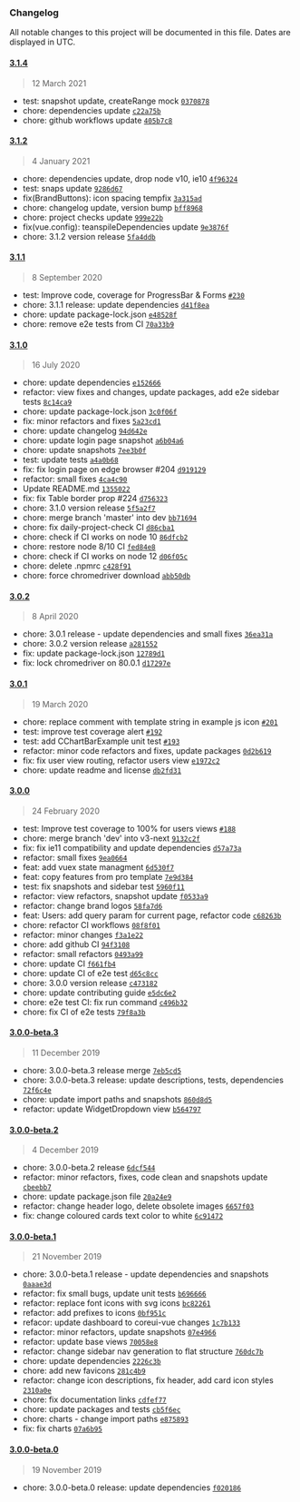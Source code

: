 ### Changelog

All notable changes to this project will be documented in this file. Dates are displayed in UTC.

#### [3.1.4](https://github.com/coreui/coreui-free-vue-admin-template/compare/3.1.2...3.1.4)

> 12 March 2021

- test: snapshot update, createRange
  mock [`0370878`](https://github.com/coreui/coreui-free-vue-admin-template/commit/0370878bff47bcdfb48090437e6f836d373e7691)
- chore: dependencies
  update [`c22a75b`](https://github.com/coreui/coreui-free-vue-admin-template/commit/c22a75b3cd733e1fa95808a17b91a3bdbea5c44e)
- chore: github workflows
  update [`405b7c8`](https://github.com/coreui/coreui-free-vue-admin-template/commit/405b7c814bdb4ca87569f024bef26bf0334d83ec)

#### [3.1.2](https://github.com/coreui/coreui-free-vue-admin-template/compare/3.1.1...3.1.2)

> 4 January 2021

- chore: dependencies update, drop node v10,
  ie10 [`4f96324`](https://github.com/coreui/coreui-free-vue-admin-template/commit/4f96324e8547682b2f0af6fcf211fea86bb88fcc)
- test: snaps
  update [`9286d67`](https://github.com/coreui/coreui-free-vue-admin-template/commit/9286d67e8d0a92f1db57b97b46514606fea0faa3)
- fix(BrandButtons): icon spacing
  tempfix [`3a315ad`](https://github.com/coreui/coreui-free-vue-admin-template/commit/3a315addbd0573ab64cf349a8167713ef4857a45)
- chore: changelog update, version
  bump [`bff8968`](https://github.com/coreui/coreui-free-vue-admin-template/commit/bff8968386dfafdf451f64657ca89a6ca5d1ab85)
- chore: project checks
  update [`999e22b`](https://github.com/coreui/coreui-free-vue-admin-template/commit/999e22b7e141a55da666c4cfa826150b51b41c7f)
- fix(vue.config): teanspileDependencies
  update [`9e3876f`](https://github.com/coreui/coreui-free-vue-admin-template/commit/9e3876fd7d212496b2b05165fc69a7869b858721)
- chore: 3.1.2 version
  release [`5fa4ddb`](https://github.com/coreui/coreui-free-vue-admin-template/commit/5fa4ddbd9149e62daa8f4c0b5f7601aaf67da19f)

#### [3.1.1](https://github.com/coreui/coreui-free-vue-admin-template/compare/3.1.0...3.1.1)

> 8 September 2020

- test: Improve code, coverage for ProgressBar &
  Forms [`#230`](https://github.com/coreui/coreui-free-vue-admin-template/pull/230)
- chore: 3.1.1 release: update
  dependencies [`d41f8ea`](https://github.com/coreui/coreui-free-vue-admin-template/commit/d41f8ea967e2bd35ef1126465d3c757634ac75fa)
- chore: update
  package-lock.json [`e48528f`](https://github.com/coreui/coreui-free-vue-admin-template/commit/e48528fb3d777345cd9bd0ab2ca867404c0d5713)
- chore: remove e2e tests from
  CI [`70a33b9`](https://github.com/coreui/coreui-free-vue-admin-template/commit/70a33b9c9180ced8cc298fd46a736bc06a033c2e)

#### [3.1.0](https://github.com/coreui/coreui-free-vue-admin-template/compare/3.0.2...3.1.0)

> 16 July 2020

- chore: update
  dependencies [`e152666`](https://github.com/coreui/coreui-free-vue-admin-template/commit/e152666a27a1c8059a29f90b7c47721132b55f04)
- refactor: view fixes and changes, update packages, add e2e sidebar
  tests [`8c14ca9`](https://github.com/coreui/coreui-free-vue-admin-template/commit/8c14ca9331753ed98ec18f8e193166423e7e219a)
- chore: update
  package-lock.json [`3c0f06f`](https://github.com/coreui/coreui-free-vue-admin-template/commit/3c0f06fd5ae323f958dad39384ab145fc1bac53e)
- fix: minor refactors and
  fixes [`5a23cd1`](https://github.com/coreui/coreui-free-vue-admin-template/commit/5a23cd1890b6eb747c74048d677bb5ac0c4e1db1)
- chore: update
  changelog [`94d642e`](https://github.com/coreui/coreui-free-vue-admin-template/commit/94d642ef80550de293870f99fba9e01850674158)
- chore: update login page
  snapshot [`a6b04a6`](https://github.com/coreui/coreui-free-vue-admin-template/commit/a6b04a6657d55165ae20b3a6e5b654b6451d1e31)
- chore: update
  snapshots [`7ee3b0f`](https://github.com/coreui/coreui-free-vue-admin-template/commit/7ee3b0f4dbadecabc3558de106858c4cbfd64f92)
- test: update
  tests [`a4a0b68`](https://github.com/coreui/coreui-free-vue-admin-template/commit/a4a0b68f1926315a864ad89ec57ad0d18e856fc0)
- fix: fix login page on edge browser
  #204 [`d919129`](https://github.com/coreui/coreui-free-vue-admin-template/commit/d919129ba7293341e7b34b6a10a4162243e51a82)
- refactor: small
  fixes [`4ca4c90`](https://github.com/coreui/coreui-free-vue-admin-template/commit/4ca4c900cca5664a4f419b59b8bda5054854ff42)
- Update
  README.md [`1355022`](https://github.com/coreui/coreui-free-vue-admin-template/commit/13550221f6973aa3a1a3475caf669cd5e26ba6fb)
- fix: fix Table border prop
  #224 [`d756323`](https://github.com/coreui/coreui-free-vue-admin-template/commit/d756323b917eecd661592d0d2b270eed24b226f5)
- chore: 3.1.0 version
  release [`5f5a2f7`](https://github.com/coreui/coreui-free-vue-admin-template/commit/5f5a2f79d184d4b9783698b88cf22fdb82cf148b)
- chore: merge branch 'master' into
  dev [`bb71694`](https://github.com/coreui/coreui-free-vue-admin-template/commit/bb71694960f86443c1b8454bf1d73d50cc15ce35)
- chore: fix daily-project-check
  CI [`d86cba1`](https://github.com/coreui/coreui-free-vue-admin-template/commit/d86cba17ea7c3bb3b1f385130e986b82c7cd33d7)
- chore: check if CI works on node
  10 [`86dfcb2`](https://github.com/coreui/coreui-free-vue-admin-template/commit/86dfcb26e8a16fb438b33701fc8a02fcf32fdbb9)
- chore: restore node 8/10
  CI [`fed84e8`](https://github.com/coreui/coreui-free-vue-admin-template/commit/fed84e858b0fb01b487d938f7eb624a6ca090bd6)
- chore: check if CI works on node
  12 [`d06f05c`](https://github.com/coreui/coreui-free-vue-admin-template/commit/d06f05cf0f253b00a18c3ebb82c8d85ab589d1be)
- chore: delete
  .npmrc [`c428f91`](https://github.com/coreui/coreui-free-vue-admin-template/commit/c428f911512edf14748a32576f40e68a63e2ca83)
- chore: force chromedriver
  download [`abb50db`](https://github.com/coreui/coreui-free-vue-admin-template/commit/abb50db9cf1209def2df0a52fc793849dd22c288)

#### [3.0.2](https://github.com/coreui/coreui-free-vue-admin-template/compare/3.0.1...3.0.2)

> 8 April 2020

- chore: 3.0.1 release - update dependencies and small
  fixes [`36ea31a`](https://github.com/coreui/coreui-free-vue-admin-template/commit/36ea31a37d8cd285f72602be13da561f192542d5)
- chore: 3.0.2 version
  release [`a281552`](https://github.com/coreui/coreui-free-vue-admin-template/commit/a28155262a2f692ba73e116ec851f7ea356b420c)
- fix: update
  package-lock.json [`12789d1`](https://github.com/coreui/coreui-free-vue-admin-template/commit/12789d1c12a8a4d9875d214b4b5d1cf4ebc12947)
- fix: lock chromedriver on
  80.0.1 [`d17297e`](https://github.com/coreui/coreui-free-vue-admin-template/commit/d17297e23df1b294893168a8bf5eea76a67c9daa)

#### [3.0.1](https://github.com/coreui/coreui-free-vue-admin-template/compare/3.0.0...3.0.1)

> 19 March 2020

- chore: replace comment with template string in example js
  icon [`#201`](https://github.com/coreui/coreui-free-vue-admin-template/pull/201)
- test: improve test coverage alert [`#192`](https://github.com/coreui/coreui-free-vue-admin-template/pull/192)
- test: add CChartBarExample unit test [`#193`](https://github.com/coreui/coreui-free-vue-admin-template/pull/193)
- refactor: minor code refactors and fixes, update
  packages [`0d2b619`](https://github.com/coreui/coreui-free-vue-admin-template/commit/0d2b619677ba170898ec19ae9ad0a99db22b5d51)
- fix: fix user view routing, refactor users
  view [`e1972c2`](https://github.com/coreui/coreui-free-vue-admin-template/commit/e1972c2ceaf0917f3c5567c04ab9369ea4d69cbb)
- chore: update readme and
  license [`db2fd31`](https://github.com/coreui/coreui-free-vue-admin-template/commit/db2fd31fbd1489a1b6f05aecdaab44f017567b3f)

#### [3.0.0](https://github.com/coreui/coreui-free-vue-admin-template/compare/3.0.0-beta.3...3.0.0)

> 24 February 2020

- test: Improve test coverage to 100% for users
  views [`#188`](https://github.com/coreui/coreui-free-vue-admin-template/pull/188)
- chore: merge branch 'dev' into
  v3-next [`9132c2f`](https://github.com/coreui/coreui-free-vue-admin-template/commit/9132c2f449f367dc81e0ee6f39c6ec7958f0280a)
- fix: fix ie11 compatibility and update
  dependencies [`d57a73a`](https://github.com/coreui/coreui-free-vue-admin-template/commit/d57a73a8a1e6495a94646b268aaddf3967ffdb47)
- refactor: small
  fixes [`9ea0664`](https://github.com/coreui/coreui-free-vue-admin-template/commit/9ea06648416b505edd347166d7961ca8550deeae)
- feat: add vuex state
  managment [`6d530f7`](https://github.com/coreui/coreui-free-vue-admin-template/commit/6d530f74ee02884e69a60a4b74fcfd45bdbc7bc8)
- feat: copy features from pro
  template [`7e9d384`](https://github.com/coreui/coreui-free-vue-admin-template/commit/7e9d384af2beb2700909f5eb957b4a35609c10bd)
- test: fix snapshots and sidebar
  test [`5960f11`](https://github.com/coreui/coreui-free-vue-admin-template/commit/5960f11f6ce864a5ce492f49195d8504eb977933)
- refactor: view refactors, snapshot
  update [`f0533a9`](https://github.com/coreui/coreui-free-vue-admin-template/commit/f0533a9b2e467d7ed9bcecfd0ca37fc4478b81d8)
- refactor: change brand
  logos [`58fa7d6`](https://github.com/coreui/coreui-free-vue-admin-template/commit/58fa7d633e4a9770740fda013b410911538d7e4f)
- feat: Users: add query param for current page, refactor
  code [`c68263b`](https://github.com/coreui/coreui-free-vue-admin-template/commit/c68263b85f458c5a5c45656b837999c7c6314727)
- chore: refactor CI
  workflows [`08f8f01`](https://github.com/coreui/coreui-free-vue-admin-template/commit/08f8f0195a2385217aedc7a2920c3de1bbf45cce)
- refactor: minor
  changes [`f3a1e22`](https://github.com/coreui/coreui-free-vue-admin-template/commit/f3a1e2269f65edf3a67f9770a4697024a6a124a9)
- chore: add github
  CI [`94f3108`](https://github.com/coreui/coreui-free-vue-admin-template/commit/94f31082eb4ebede00f4e86302de8f6a4fd43f31)
- refactor: small
  refactors [`0493a99`](https://github.com/coreui/coreui-free-vue-admin-template/commit/0493a99c315b0a10053476c2a13897158bbfeb93)
- chore: update
  CI [`f661fb4`](https://github.com/coreui/coreui-free-vue-admin-template/commit/f661fb42571cb88ab3fb0158c9b212235ed01d45)
- chore: update CI of e2e
  test [`d65c8cc`](https://github.com/coreui/coreui-free-vue-admin-template/commit/d65c8ccf5e357230b6f4c7ab9c8000fe7a769f55)
- chore: 3.0.0 version
  release [`c473182`](https://github.com/coreui/coreui-free-vue-admin-template/commit/c473182f6c92811d9adb07401f3753b62facaedb)
- chore: update contributing
  guide [`e5dc6e2`](https://github.com/coreui/coreui-free-vue-admin-template/commit/e5dc6e2bfc84353e3581a98b66ba7dfc03e22cc2)
- chore: e2e test CI: fix run
  command [`c496b32`](https://github.com/coreui/coreui-free-vue-admin-template/commit/c496b32cb0e91bf15ad2da6d5585f5282fdcf675)
- chore: fix CI of e2e
  tests [`79f8a3b`](https://github.com/coreui/coreui-free-vue-admin-template/commit/79f8a3b315e76b24978559d5a71c400095709508)

#### [3.0.0-beta.3](https://github.com/coreui/coreui-free-vue-admin-template/compare/3.0.0-beta.2...3.0.0-beta.3)

> 11 December 2019

- chore: 3.0.0-beta.3 release
  merge [`7eb5cd5`](https://github.com/coreui/coreui-free-vue-admin-template/commit/7eb5cd5406a9c8f2e88cc65401e6e394281ee086)
- chore: 3.0.0-beta.3 release: update descriptions, tests,
  dependencies [`72f6c4e`](https://github.com/coreui/coreui-free-vue-admin-template/commit/72f6c4e86f133c230bcd82018517c6218eeafe49)
- chore: update import paths and
  snapshots [`860d8d5`](https://github.com/coreui/coreui-free-vue-admin-template/commit/860d8d525699628e611cc1cc7d6909d5bb936b7f)
- refactor: update WidgetDropdown
  view [`b564797`](https://github.com/coreui/coreui-free-vue-admin-template/commit/b564797ad98dadfc825229ab75852c6ac23d960c)

#### [3.0.0-beta.2](https://github.com/coreui/coreui-free-vue-admin-template/compare/3.0.0-beta.1...3.0.0-beta.2)

> 4 December 2019

- chore: 3.0.0-beta.2
  release [`6dcf544`](https://github.com/coreui/coreui-free-vue-admin-template/commit/6dcf544f8650eae5ce82e5cf7036ad267c2d6a79)
- refactor: minor refactors, fixes, code clean and snapshots
  update [`cbeebb7`](https://github.com/coreui/coreui-free-vue-admin-template/commit/cbeebb7152218813126268181a253250b5e54b18)
- chore:  update package.json
  file [`20a24e9`](https://github.com/coreui/coreui-free-vue-admin-template/commit/20a24e934d47849a3fdc147a7d5b4c30407b89b6)
- refactor: change header logo, delete obsolete
  images [`6657f03`](https://github.com/coreui/coreui-free-vue-admin-template/commit/6657f03a584a86222e7d82fe9ece7bf6418230a7)
- fix: change coloured cards text color to
  white [`6c91472`](https://github.com/coreui/coreui-free-vue-admin-template/commit/6c91472ae574ff36baec9eb9bb995aa1038655b7)

#### [3.0.0-beta.1](https://github.com/coreui/coreui-free-vue-admin-template/compare/3.0.0-beta.0...3.0.0-beta.1)

> 21 November 2019

- chore: 3.0.0-beta.1 release - update dependencies and
  snapshots [`0aaae3d`](https://github.com/coreui/coreui-free-vue-admin-template/commit/0aaae3d34d2de5d04e10a3272dd84d7d5232e397)
- refactor: fix small bugs, update unit
  tests [`b696666`](https://github.com/coreui/coreui-free-vue-admin-template/commit/b6966668069d91aeeb4fbeb33f0a1f5a9f5c374e)
- refactor: replace font icons with svg
  icons [`bc82261`](https://github.com/coreui/coreui-free-vue-admin-template/commit/bc822612da823bee9a0f3f113c7d6e49d6a61496)
- refactor: add prefixes to
  icons [`0bf951c`](https://github.com/coreui/coreui-free-vue-admin-template/commit/0bf951c64d8065a0ee9bc5da6d00ca4079a2e37b)
- refacor: update dashboard to coreui-vue
  changes [`1c7b133`](https://github.com/coreui/coreui-free-vue-admin-template/commit/1c7b133ae5b97957cd6522dbd20250e60b383154)
- refactor: minor refactors, update
  snapshots [`07e4966`](https://github.com/coreui/coreui-free-vue-admin-template/commit/07e4966ad2ca181c9501a29b48486478131aee96)
- refactor: update base
  views [`70058e8`](https://github.com/coreui/coreui-free-vue-admin-template/commit/70058e8c2912a83bef675c03c9507d5f275fc87f)
- refactor: change sidebar nav generation to flat
  structure [`760dc7b`](https://github.com/coreui/coreui-free-vue-admin-template/commit/760dc7ba79114727987e6917097e045c0f122b7b)
- chore: update
  dependencies [`2226c3b`](https://github.com/coreui/coreui-free-vue-admin-template/commit/2226c3ba55912ae420aa8fe096edfd3d804d4c95)
- chore: add new
  favicons [`281c4b9`](https://github.com/coreui/coreui-free-vue-admin-template/commit/281c4b97fb93597db46599aaa098ff3b47cffa59)
- refactor: change icon descriptions, fix header, add card icon
  styles [`2310a0e`](https://github.com/coreui/coreui-free-vue-admin-template/commit/2310a0ef005aa4298fea082fa3b22ca621a9c8e5)
- chore: fix documentation
  links [`cdfef77`](https://github.com/coreui/coreui-free-vue-admin-template/commit/cdfef77bab0f02eaa9db0c27729fa5dc9b92120e)
- chore: update packages and
  tests [`cb5f6ec`](https://github.com/coreui/coreui-free-vue-admin-template/commit/cb5f6ec3a2d4842f10c9c9b4e5c6facf9fc46e11)
- chore: charts - change import
  paths [`e875893`](https://github.com/coreui/coreui-free-vue-admin-template/commit/e8758931fd349c3849831a39366dfb57701572a8)
- fix: fix
  charts [`07a6b95`](https://github.com/coreui/coreui-free-vue-admin-template/commit/07a6b9538081615b2380e1a3e930e1420921544c)

#### [3.0.0-beta.0](https://github.com/coreui/coreui-free-vue-admin-template/compare/3.0.0-alpha.6...3.0.0-beta.0)

> 19 November 2019

- chore: 3.0.0-beta.0 release: update
  dependencies [`f020186`](https://github.com/coreui/coreui-free-vue-admin-template/commit/f0201861520db3560794405da2606ba2473a1858)
